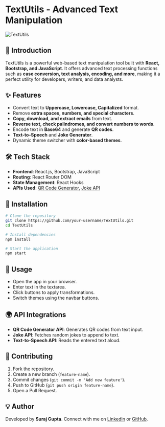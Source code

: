 # TextUtils - Advanced Text Manipulation

![TextUtils](https://img.shields.io/badge/TextUtils-React%20App-blue)

## 🚀 Introduction
TextUtils is a powerful web-based text manipulation tool built with **React, Bootstrap, and JavaScript**. It offers advanced text processing functions such as **case conversion, text analysis, encoding, and more**, making it a perfect utility for developers, writers, and data analysts.

## ✨ Features
- Convert text to **Uppercase, Lowercase, Capitalized** format.
- Remove **extra spaces, numbers, and special characters**.
- **Copy, download, and extract emails** from text.
- **Reverse text, check palindromes, and convert numbers to words**.
- Encode text in **Base64** and generate **QR codes**.
- **Text-to-Speech** and **Joke Generator**.
- Dynamic theme switcher with **color-based themes**.

## 🛠️ Tech Stack
- **Frontend**: React.js, Bootstrap, JavaScript
- **Routing**: React Router DOM
- **State Management**: React Hooks
- **APIs Used**: [QR Code Generator](https://api.qrserver.com), [Joke API](https://official-joke-api.appspot.com/random_joke)

## 📌 Installation
```sh
# Clone the repository
git clone https://github.com/your-username/TextUtils.git
cd TextUtils

# Install dependencies
npm install

# Start the application
npm start
```

## 🎯 Usage
- Open the app in your browser.
- Enter text in the textarea.
- Click buttons to apply transformations.
- Switch themes using the navbar buttons.

## 🌍 API Integrations
- **QR Code Generator API**: Generates QR codes from text input.
- **Joke API**: Fetches random jokes to append to text.
- **Text-to-Speech API**: Reads the entered text aloud.

## 📌 Contributing
1. Fork the repository.
2. Create a new branch (`feature-name`).
3. Commit changes (`git commit -m 'Add new feature'`).
4. Push to GitHub (`git push origin feature-name`).
5. Open a Pull Request.

## 💡 Author
Developed by **Suraj Gupta**. Connect with me on [LinkedIn](#) or [GitHub](#).
